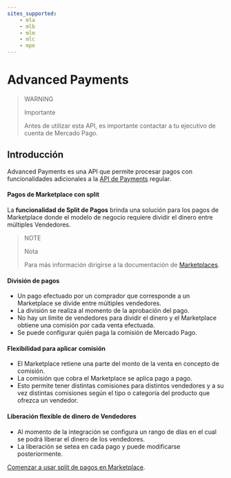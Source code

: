 ```yaml
---
sites_supported:
    - mla
    - mlb
    - mlm
    - mlc
    - mpe
---
```


# Advanced Payments

> WARNING
>
> Importante
>
> Antes de utilizar esta API, es importante contactar a tu ejecutivo de cuenta de Mercado Pago. 

## Introducción

Advanced Payments es una API que permite procesar pagos con funcionalidades adicionales a la [API de Payments](https://www.mercadopago.com.ar/developers/es/guides/payments/api/introduction/) regular.

#### Pagos de Marketplace con split

La **funcionalidad de Split de Pagos** brinda una solución para los pagos de Marketplace donde el modelo de negocio requiere dividir el dinero entre múltiples Vendedores.

> NOTE
>
> Nota
>
> Para más información dirigirse a la documentación de [Marketplaces](https://www.mercadopago.com.ar/developers/es/guides/marketplace/api/introduction/).

#### División de pagos

* Un pago efectuado por un comprador que corresponde a un Marketplace se divide entre múltiples vendedores.
* La división se realiza al momento de la aprobación del pago.
* No hay un límite de vendedores para dividir el dinero y el Marketplace obtiene una comisión por cada venta efectuada.
* Se puede configurar quién paga la comisión de Mercado Pago.

#### Flexibilidad para aplicar comisión

* El Marketplace retiene una parte del monto de la venta en concepto de comisión.
* La comisión que cobra el Marketplace se aplica pago a pago.
* Esto permite tener distintas comisiones para distintos vendedores y a su vez distintas comisiones según el tipo o categoría del producto que ofrezca un vendedor.

#### Liberación flexible de dinero de Vendedores

* Al momento de la integración se configura un rango de días en el cual se podrá liberar el dinero de los vendedores.
* La liberación se setea en cada pago y puede modificarse posteriormente.

[Comenzar a usar split de pagos en Marketplace](https://www.mercadopago.com.ar/developers/es/guides/payments/advanced-payments/receive-split-payments/).

